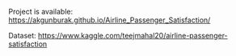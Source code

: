 Project is available: https://akgunburak.github.io/Airline_Passenger_Satisfaction/

Dataset: https://www.kaggle.com/teejmahal20/airline-passenger-satisfaction
